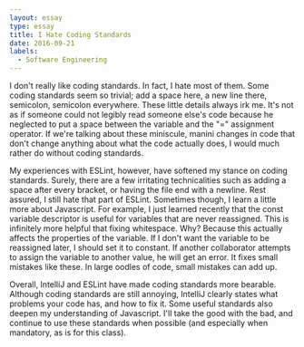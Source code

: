 ```yaml
---
layout: essay
type: essay
title: I Hate Coding Standards
date: 2016-09-21
labels:
  - Software Engineering
---
```


I don't really like coding standards.  In fact, I hate most of them.  Some coding standards seem so trivial; add a space here, a new line there, semicolon, semicolon everywhere.  These little details always irk me.  It's not as if someone could not legibly read someone else's code because he neglected to put a space between the variable and the "=" assignment operator.  If we're talking about these miniscule, manini changes in code that don't change anything about what the code actually does, I would much rather do without coding standards.

My experiences with ESLint, however, have softened my stance on coding standards.  Surely, there are a few irritating technicalities such as adding a space after every bracket, or having the file end with a newline.  Rest assured, I still hate that part of ESLint.  Sometimes though, I learn a little more about Javascript.  For example, I just learned recently that the const variable descriptor is useful for variables that are never reassigned.  This is infinitely more helpful that fixing whitespace.  Why?  Because this actually affects the properties of the variable.  If I don't want the variable to be reassigned later, I should set it to constant.  If another collaborator attempts to assign the variable to another value, he will get an error.  It fixes small mistakes like these.  In large oodles of code, small mistakes can add up.

Overall, IntelliJ and ESLint have made coding standards more bearable.  Although coding standards are still annoying, IntelliJ clearly states what problems your code has, and how to fix it.  Some useful standards also deepen my understanding of Javascript.  I'll take the good with the bad, and continue to use these standards when possible (and especially when mandatory, as is for this class).